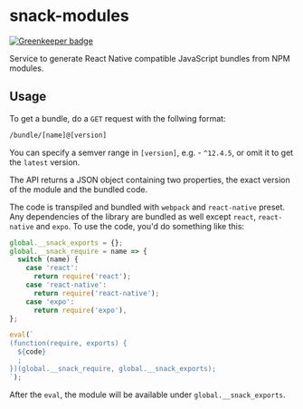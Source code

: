 # snack-modules

[![Greenkeeper badge](https://badges.greenkeeper.io/satya164/snack-modules.svg?token=5abe3bb31b0ed282e25c782944b4e1aab38f53bd01088634b57d8a14e233ccf6&ts=1494409521834)](https://greenkeeper.io/)

Service to generate React Native compatible JavaScript bundles from NPM modules.

## Usage

To get a bundle, do a `GET` request with the follwing format:

```sh
/bundle/[name]@[version]
```

You can specify a semver range in `[version]`, e.g. - `^12.4.5`, or omit it to get the `latest` version.

The API returns a JSON object containing two properties, the exact version of the module and the bundled code.

The code is transpiled and bundled with `webpack` and `react-native` preset. Any dependencies of the library are bundled as well except `react`, `react-native` and `expo`. To use the code, you'd do something like this:

```js
global.__snack_exports = {};
global.__snack_require = name => {
  switch (name) {
    case 'react':
      return require('react');
    case 'react-native':
      return require('react-native');
    case 'expo':
      return require('expo'),
};

eval(`
(function(require, exports) {
  ${code}
  ;
})(global.__snack_require, global.__snack_exports);
`);
```

After the `eval`, the module will be available under `global.__snack_exports`.
